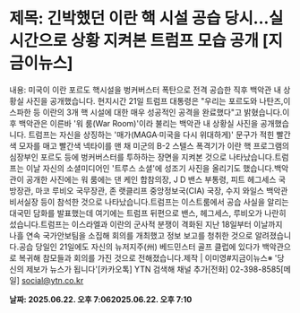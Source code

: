# **제목: 긴박했던 이란 핵 시설 공습 당시...실시간으로 상황 지켜본 트럼프 모습 공개 [지금이뉴스]**

  내용: 미국이 이란 포르도 핵시설을 벙커버스터 폭탄으로 전격 공습한 직후 백악관 내 상황실 사진을 공개했습니다. 현지시간 21일 트럼프 대통령은 "우리는 포르도와 나탄즈,이스파한 등 이란의 3개 핵 시설에 대한 매우 성공적인 공격을 완료했다"고 밝혔습니다.이후 백악관은 이른바 '워 룸(War Room)'이라 불리는 백악관 내 상황실 사진을 공개했습니다. 트럼프는 자신을 상징하는 '매가(MAGA·미국을 다시 위대하게)' 문구가 적힌 빨간색 모자를 매고 빨간색 넥타이를 맨 채 미군의 B-2 스텔스 폭격기가 이란 핵 프로그램의 심장부인 포르도 등에 벙커버스터를 투하하는 장면을 지켜본 것으로 나타났습니다.트럼프는 이날 자신의 소셜미디어인 '트루스 소셜'에 성조기 사진을 올리기도 했습니다.백악관이 공개한 사진에는 워 룸에는 댄 케인 합참의장, J D 밴스 부통령, 피트 헤그세스 국방장관, 마코 루비오 국무장관, 존 랫클리프 중앙정보국(CIA) 국장, 수지 와일스 백악관 비서실장 등이 참석한 것으로 나타났습니다.트럼프는 이스트룸에서 공습 사실을 알리는 대국민 담화를 발표했는데 여기에는 트럼프 뒤편으로 밴스, 헤그세스, 루비오가 나란히 섰습니다.트럼프는 이스라엘과 이란의 군사적 분쟁이 격화된 지난 18일부터 이날까지 나흘 연속 국가안보팀을 소집해 회의를 개최했고 정보 보고를 청취한 것으로 알려졌습니다.공습 당일인 21일에도 자신의 뉴저지주(州) 베드민스터 골프 클럽에 있다가 백악관으로 복귀해 참모들과 회의를 가진 것으로 전해졌습니다.제작 | 이미영#지금이뉴스※ '당신의 제보가 뉴스가 됩니다'[카카오톡] YTN 검색해 채널 추가[전화] 02-398-8585[메일] social@ytn.co.kr

  **날짜: 2025.06.22. 오후 7:062025.06.22. 오후 7:10**